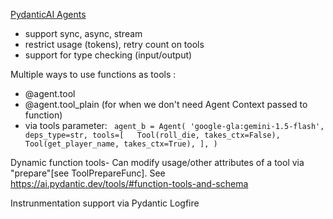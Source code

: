 [PydanticAI Agents](https://ai.pydantic.dev/)
 - support sync, async, stream
 - restrict usage (tokens), retry count on tools
 - support for type checking (input/output)

Multiple ways to use functions as tools :

- @agent.tool
- @agent.tool_plain (for when we don't need Agent Context passed to function)
- via tools parameter: ``` agent_b = Agent(
    'google-gla:gemini-1.5-flash',
    deps_type=str,
    tools=[  
        Tool(roll_die, takes_ctx=False),
        Tool(get_player_name, takes_ctx=True),
    ],
)```

Dynamic function tools- Can modify usage/other attributes of a tool via "prepare"[see ToolPrepareFunc]. See https://ai.pydantic.dev/tools/#function-tools-and-schema

Instrunmentation support via Pydantic Logfire
